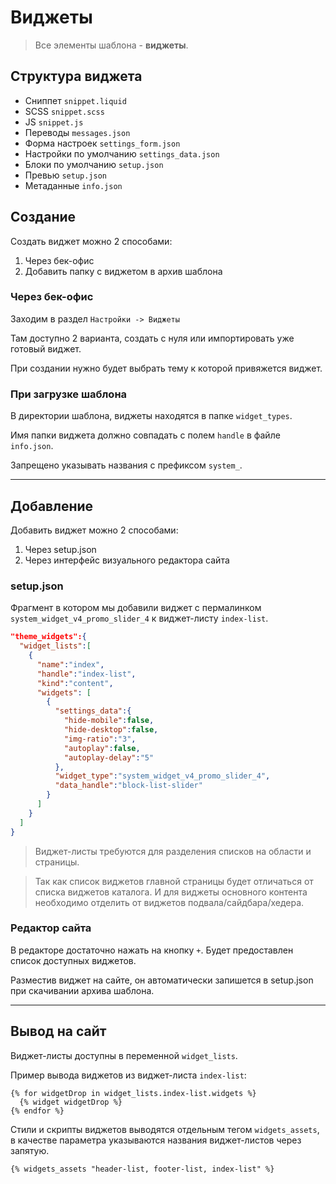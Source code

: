 # Виджеты

> Все элементы шаблона - **виджеты**.

## Структура виджета

- Сниппет  `snippet.liquid`
- SCSS  `snippet.scss`
- JS  `snippet.js`
- Переводы  `messages.json`
- Форма настроек  `settings_form.json`
- Настройки по умолчанию  `settings_data.json`
- Блоки по умолчанию  `setup.json`
- Превью  `setup.json`
- Метаданные  `info.json`

## Создание

Создать виджет можно 2 способами:

1. Через бек-офис
2. Добавить папку с виджетом в архив шаблона

### Через бек-офис

Заходим в раздел `Настройки -> Виджеты`

Там доступно 2 варианта, создать с нуля или импортировать уже готовый виджет.

При создании нужно будет выбрать тему к которой привяжется виджет.

### При загрузке шаблона

В директории шаблона, виджеты находятся в папке `widget_types`.

Имя папки виджета должно совпадать с полем `handle` в файле `info.json`.

Запрещено указывать названия с префиксом `system_`.

---

## Добавление

Добавить виджет можно 2 способами:

1. Через setup.json
2. Через интерфейс визуального редактора сайта

### setup.json

Фрагмент в котором мы добавили виджет с пермалинком `system_widget_v4_promo_slider_4` к виджет-листу `index-list`.

```json
"theme_widgets":{
  "widget_lists":[
    {
      "name":"index",
      "handle":"index-list",
      "kind":"content",
      "widgets": [
        {
          "settings_data":{
            "hide-mobile":false,
            "hide-desktop":false,
            "img-ratio":"3",
            "autoplay":false,
            "autoplay-delay":"5"
          },
          "widget_type":"system_widget_v4_promo_slider_4",
          "data_handle":"block-list-slider"
        }
      ]
    }
  ]
}
```

> Виджет-листы требуются для разделения списков на области и страницы.

> Так как список виджетов главной страницы будет отличаться от списка виджетов каталога. И для виджеты основного контента необходимо отделить от виджетов подвала/сайдбара/хедера.

### Редактор сайта

В редакторе достаточно нажать на кнопку `+`. Будет предоставлен список доступных виджетов.

Разместив виджет на сайте, он автоматически запишется в setup.json при скачивании архива шаблона.

---

## Вывод на сайт

Виджет-листы доступны в переменной `widget_lists`.

Пример вывода виджетов из виджет-листа `index-list`:

```liquid
{% for widgetDrop in widget_lists.index-list.widgets %}
  {% widget widgetDrop %}
{% endfor %}
```

Стили и скрипты виджетов выводятся отдельным тегом `widgets_assets`, в качестве параметра указываются названия виджет-листов через запятую.

```liquid
{% widgets_assets "header-list, footer-list, index-list" %}
```
